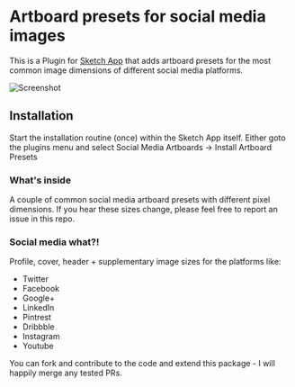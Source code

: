 # Artboard presets for social media images
This is a Plugin for [Sketch App](http://www.sketchapp.com) that adds artboard presets for the most common image dimensions of
different social media platforms.

![Screenshot](https://www.dropbox.com/s/f8nxcckr7cl6f78/sketchplugin_revised.png?raw=1)

## Installation
Start the installation routine (once) within the Sketch App itself. Either goto the plugins menu and select Social Media Artboards -> Install Artboard Presets

### What's inside
A couple of common social media artboard presets with different pixel dimensions. If you hear these sizes change, please feel free to report an issue in this repo.

### Social media what?!
Profile, cover, header + supplementary image sizes for the platforms like:

 - Twitter
 - Facebook
 - Google+
 - LinkedIn
 - Pintrest
 - Dribbble
 - Instagram
 - Youtube

You can fork and contribute to the code and extend this package - I will happily merge any tested PRs.
